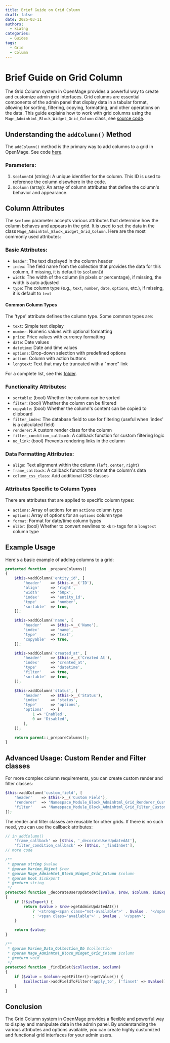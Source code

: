 ```yaml
---
title: Brief Guide on Grid Column
draft: false
date: 2025-03-11
authors:
  - kiatng
categories:
  - Guides
tags:
  - Grid
  - Column
---
```


# Brief Guide on Grid Column

The Grid Column system in OpenMage provides a powerful way to create and customize admin grid interfaces. Grid columns are essential components of the admin panel that display data in a tabular format, allowing for sorting, filtering, copying, formatting, and other operations on the data. This guide explains how to work with grid columns using the `Mage_Adminhtml_Block_Widget_Grid_Column` class, see [source code](https://github.com/OpenMage/magento-lts/blob/main/app/code/core/Mage/Adminhtml/Block/Widget/Grid/Column.php).

<!-- more -->

## Understanding the `addColumn()` Method

The `addColumn()` method is the primary way to add columns to a grid in OpenMage. See code [here](https://github.com/OpenMage/magento-lts/blob/71f38e9f9e1ec98bdea12d00a8e29622df594455/app/code/core/Mage/Adminhtml/Block/Widget/Grid.php#L328-L328).

### Parameters:

1. `$columnId` (string): A unique identifier for the column. This ID is used to reference the column elsewhere in the code.
2. `$column` (array): An array of column attributes that define the column's behavior and appearance.

## Column Attributes

The `$column` parameter accepts various attributes that determine how the column behaves and appears in the grid. It is used to set the data in the class `Mage_Adminhtml_Block_Widget_Grid_Column`. Here are the most commonly used attributes:

### Basic Attributes:

- `header`: The text displayed in the column header
- `index`: The field name from the collection that provides the data for this column, if missing, it is default to `$columnId`
- `width`: The width of the column (in pixels or percentage), if missing, the width is auto adjusted
- `type`: The column type (e.g., `text`, `number`, `date`, `options`, etc.), if missing, it is default to `text`

#### Common Column Types

The 'type' attribute defines the column type. Some common types are:

- `text`: Simple text display
- `number`: Numeric values with optional formatting
- `price`: Price values with currency formatting
- `date`: Date values
- `datetime`: Date and time values
- `options`: Drop-down selection with predefined options
- `action`: Column with action buttons
- `longtext`: Text that may be truncated with a "more" link

For a complete list, see this [folder](https://github.com/OpenMage/magento-lts/tree/main/app/code/core/Mage/Adminhtml/Block/Widget/Grid/Column/Renderer).

### Functionality Attributes:

- `sortable`: (bool) Whether the column can be sorted
- `filter`: (bool) Whether the column can be filtered
- `copyable`: (bool) Whether the column's content can be copied to clipboard
- `filter_index`: The database field to use for filtering (useful when 'index' is a calculated field)
- `renderer`: A custom render class for the column
- `filter_condition_callback`: A callback function for custom filtering logic
- `no_link`: (bool) Prevents rendering links in the column

### Data Formatting Attributes:

- `align`: Text alignment within the column (`left`, `center`, `right`)
- `frame_callback`: A callback function to format the column's data
- `column_css_class`: Add additional CSS classes

### Attributes Specific to Column Types
There are attributes that are applied to specific column types:

- `actions`: Array of actions for an `actions` column type
- `options`: Array of options for an `options` column type
- `format`: Format for date/time column types
- `nl2br`: (bool) Whether to convert newlines to `<br>` tags for a `longtext` column type

## Example Usage

Here's a basic example of adding columns to a grid:

```php
protected function _prepareColumns()
{
    $this->addColumn('entity_id', [
        'header'    => $this->__('ID'),
        'align'     => 'right',
        'width'     => '50px',
        'index'     => 'entity_id',
        'type'      => 'number',
        'sortable'  => true,
    ]);

    $this->addColumn('name', [
        'header'    => $this->__('Name'),
        'index'     => 'name',
        'type'      => 'text',
        'copyable'  => true,
    ]);

    $this->addColumn('created_at', [
        'header'    => $this->__('Created At'),
        'index'     => 'created_at',
        'type'      => 'datetime',
        'filter'    => true,
        'sortable'  => true,
    ]);

    $this->addColumn('status', [
        'header'    => $this->__('Status'),
        'index'     => 'status',
        'type'      => 'options',
        'options'   => [
            1 => 'Enabled',
            0 => 'Disabled',
        ],
    ]);

    return parent::_prepareColumns();
}
```

## Advanced Usage: Custom Render and Filter classes

For more complex column requirements, you can create custom render and filter classes:

```php
$this->addColumn('custom_field', [
    'header'    => $this->__('Custom Field'),
    'renderer'  => 'Namespace_Module_Block_Adminhtml_Grid_Renderer_Custom',
    'filter'    => 'Namespace_Module_Block_Adminhtml_Grid_Filter_Custom',
]);

```

The render and filter classes are reusable for other grids. If there is no such need, you can use the callback attributes:

```php
// in addColumn()
    'frame_callback' => [$this, '_decorateUserUpdatedAt'],
    'filter_condition_callback' => [$this, '_findInSet'],
// more code

/**
 * @param string $value
 * @param Varien_Object $row
 * @param Mage_Adminhtml_Block_Widget_Grid_Column $column
 * @param bool $isExport
 * @return string
 */
protected function _decorateUserUpdatedAt($value, $row, $column, $isExport)
{
    if (!$isExport) {
        return $value > $row->getAdminUpdatedAt())
            ? '<strong><span class="not-available">' . $value . '</span></strong>'
            : '<span class="available">' . $value . '</span>';
    }

    return $value;
}

/**
 * @param Varien_Data_Collection_Db $collection
 * @param Mage_Adminhtml_Block_Widget_Grid_Column $column
 * @return void
 */
protected function _findInSet($collection, $column)
{
    if ($value = $column->getFilter()->getValue()) {
        $collection->addFieldToFilter('apply_to', ['finset' => $value]);
    }
}
```

## Conclusion

The Grid Column system in OpenMage provides a flexible and powerful way to display and manipulate data in the admin panel. By understanding the various attributes and options available, you can create highly customized and functional grid interfaces for your admin users.

